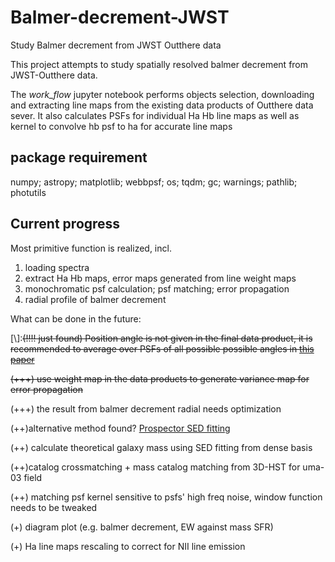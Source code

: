 # Balmer-decrement-JWST
Study Balmer decrement from JWST Outthere data

This project attempts to study spatially resolved balmer decrement from JWST-Outthere data.


The *work_flow* jupyter notebook performs objects selection, downloading and extracting line maps from the existing data products of Outthere data sever. It also calculates PSFs for individual Ha Hb line maps as well as kernel to convolve hb psf to ha for accurate line maps

## package requirement

numpy; astropy; matplotlib; webbpsf; os; tqdm; gc; warnings; pathlib; photutils

## Current progress

Most primitive function is realized, incl. 

1. loading spectra
2. extract Ha Hb maps, error maps generated from line weight maps
3. monochromatic psf calculation; psf matching; error propagation
4. radial profile of balmer decrement

What can be done in the future:



[\\]:~~(!!!! just found) Position angle is not given in the final data product, it is recommended to average over PSFs of all possible possible angles in [this paper](https://doi.org/10.3847/2041-8213/ad28bd)~~ 

~~(+++) use weight map in the data products to generate variance map for error propagation~~

(+++) the result from balmer decrement radial needs optimization

(++)alternative method found? [Prospector SED fitting](https://arxiv.org/pdf/2404.17629)

(++) calculate theoretical galaxy mass using SED fitting from dense basis

(++)catalog crossmatching + mass catalog matching from 3D-HST for uma-03 field

(++) matching psf kernel sensitive to psfs' high freq noise, window function needs to be tweaked

(+) diagram plot (e.g. balmer decrement, EW against mass SFR)

(+) Ha line maps rescaling to correct for NII line emission

